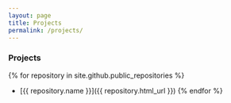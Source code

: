 ```yaml
---
layout: page
title: Projects
permalink: /projects/
---
```


### Projects

{% for repository in site.github.public_repositories %}
  * [{{ repository.name }}]({{ repository.html_url }})
{% endfor %}
